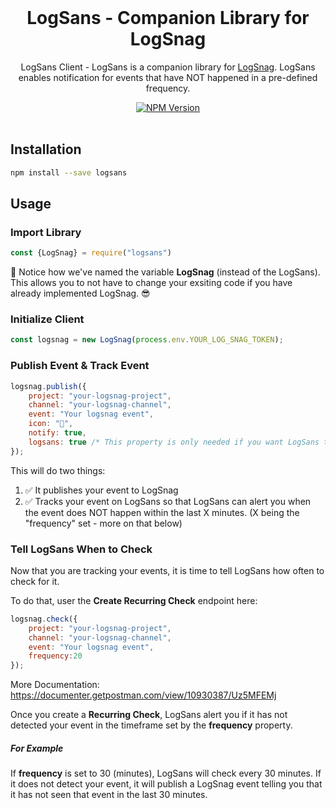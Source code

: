 <div align="center">
	<br>
    <h1>LogSans - Companion Library for LogSnag</h1>
	<p>LogSans Client - LogSans is a companion library for <a href="https://logsnag.com">LogSnag</a>. LogSans enables notification for events that have NOT happened in a pre-defined frequency.</p>
	<a href="https://www.npmjs.com/package/logsans"><img src="https://img.shields.io/npm/v/logsans" alt="NPM Version"></a>
	<br>
	<br>
</div>


## Installation

```sh
npm install --save logsans
```

## Usage

### Import Library

```js
const {LogSnag} = require("logsans")
```


🕺 Notice how we've named the variable **LogSnag** (instead of the LogSans). This allows you to not have to change your exsiting code if you have already implemented LogSnag. 😎


### Initialize Client

```js
const logsnag = new LogSnag(process.env.YOUR_LOG_SNAG_TOKEN);
```

### Publish Event & Track Event

```js
logsnag.publish({
    project: "your-logsnag-project",
    channel: "your-logsnag-channel",
    event: "Your logsnag event",
    icon: "🎉",
    notify: true,
    logsans: true /* This property is only needed if you want LogSans to be able to notify you when this event does NOT happen. */
});
```

This will do two things:
1. ✅ It publishes your event to LogSnag
2. ✅ Tracks your event on LogSans so that LogSans can alert you when the event does NOT happen within the last X minutes.  (X being the "frequency" set - more on that below)

### Tell LogSans When to Check
Now that you are tracking your events, it is time to tell LogSans how often to check for it.

To do that, user the **Create Recurring Check** endpoint here:

```js
logsnag.check({
    project: "your-logsnag-project",
    channel: "your-logsnag-channel",
    event: "Your logsnag event",
    frequency:20
});
```
More Documentation: https://documenter.getpostman.com/view/10930387/Uz5MFEMj

Once you create a **Recurring Check**, LogSans alert you if it has not detected your event in the timeframe set by the **frequency** property.

##### For Example
If **frequency** is set to 30 (minutes), LogSans will check every 30 minutes. If it does not detect your event, it will publish a LogSnag event telling you that it has not seen that event in the last 30 minutes.